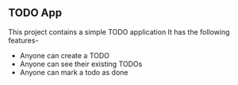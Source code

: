 ## TODO App

This project contains a simple TODO application
It has the following features-

- Anyone can create a TODO
- Anyone can see their existing TODOs
- Anyone can mark a todo as done
